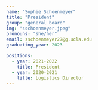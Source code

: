 ```yaml
---
name: "Sophie Schoenmeyer"
title: "President"
group: "general board"
img: "sschoenmeyer.jpeg"
pronouns: "she/her"
email: sschoenmeyer27@g.ucla.edu
graduating_year: 2023

positions:
  - year: 2021-2022
    title: President
  - year: 2020-2021
    title: Logistics Director
---
```

